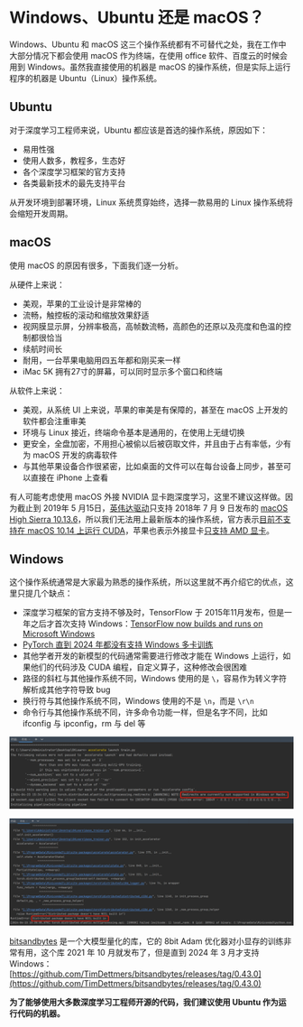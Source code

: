 # Windows、Ubuntu 还是 macOS？

Windows、Ubuntu 和 macOS 这三个操作系统都有不可替代之处，我在工作中大部分情况下都会使用 macOS 作为终端，在使用 office 软件、百度云的时候会用到 Windows。虽然我直接使用的机器是 macOS 的操作系统，但是实际上运行程序的机器是 Ubuntu（Linux）操作系统。

## Ubuntu

对于深度学习工程师来说，Ubuntu 都应该是首选的操作系统，原因如下：

* 易用性强
* 使用人数多，教程多，生态好
* 各个深度学习框架的官方支持
* 各类最新技术的最先支持平台

从开发环境到部署环境，Linux 系统贯穿始终，选择一款易用的 Linux 操作系统将会缩短开发周期。

## macOS

使用 macOS 的原因有很多，下面我们逐一分析。

从硬件上来说：

* 美观，苹果的工业设计是非常棒的
* 流畅，触控板的滚动和缩放效果舒适
* 视网膜显示屏，分辨率极高，高帧数流畅，高颜色的还原以及亮度和色温的控制都很恰当
* 续航时间长
* 耐用，一台苹果电脑用四五年都和刚买来一样
* iMac 5K 拥有27寸的屏幕，可以同时显示多个窗口和终端

从软件上来说：

* 美观，从系统 UI 上来说，苹果的审美是有保障的，甚至在 macOS 上开发的软件都会注重审美
* 环境与 Linux 接近，终端命令基本是通用的，在使用上无缝切换
* 更安全，全盘加密，不用担心被偷以后被窃取文件，并且由于占有率低，少有为 macOS 开发的病毒软件
* 与其他苹果设备合作很紧密，比如桌面的文件可以在每台设备上同步，甚至可以直接在 iPhone 上查看

有人可能考虑使用 macOS 外接 NVIDIA 显卡跑深度学习，这里不建议这样做。因为截止到 2019年 5 月15日，[英伟达驱动](https://www.nvidia.com/download/driverResults.aspx/147830/)只支持 2018年 7 月 9 日发布的 [macOS High Sierra 10.13.6](https://support.apple.com/kb/DL1969?locale=zh_CN)，所以我们无法用上最新版本的操作系统，官方表示[目前不支持在 macOS 10.14 上运行 CUDA](https://devtalk.nvidia.com/default/topic/1042279/cuda-10-and-macos-10-14/)，苹果也表示外接显卡[只支持 AMD 显卡](https://support.apple.com/zh-cn/HT208544)。

## Windows

这个操作系统通常是大家最为熟悉的操作系统，所以这里就不再介绍它的优点，这里只提几个缺点：

* 深度学习框架的官方支持不够及时，TensorFlow 于 2015年11月发布，但是一年之后才首次支持 Windows：[TensorFlow now builds and runs on Microsoft Windows](https://github.com/tensorflow/tensorflow/releases/tag/0.12.0-rc0)
* [PyTorch 直到 2024 年都没有支持 Windows 多卡训练](https://github.com/pytorch/pytorch/issues/42095)
* 其他学者开发的新模型的代码通常需要进行修改才能在 Windows 上运行，如果他们的代码涉及 CUDA 编程，自定义算子，这种修改会很困难
* 路径的斜杠与其他操作系统不同，Windows 使用的是 `\`，容易作为转义字符解析成其他字符导致 bug
* 换行符与其他操作系统不同，Windows 使用的不是 `\n`，而是 `\r\n`
* 命令行与其他操作系统不同，许多命令功能一样，但是名字不同，比如 ifconfig 与 ipconfig，rm 与 del 等

![](windows-linux-or-macos/image1.png)

![](windows-linux-or-macos/image2.png)

[bitsandbytes](https://github.com/TimDettmers/bitsandbytes) 是一个大模型量化的库，它的 8bit Adam 优化器对小显存的训练非常有用，这个库 2021 年 10 月就发布了，但是直到 2024 年 3 月才支持 Windows：[https://github.com/TimDettmers/bitsandbytes/releases/tag/0.43.0](https://github.com/TimDettmers/bitsandbytes/releases/tag/0.43.0)

**为了能够使用大多数深度学习工程师开源的代码，我们建议使用 Ubuntu 作为运行代码的机器。**
